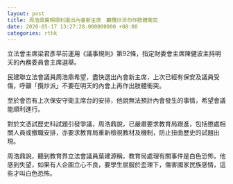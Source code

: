 ```yaml
---
layout: post
title: 周浩鼎冀明順利選出內會新主席　籲攬炒派勿作肢體衝突
date: 2020-05-17 13:27:28.000000000 +08:00
categories: rthk
---
```


立法會主席梁君彥早前運用《議事規則》第92條，指定財委會主席陳健波主持明天的內務委員會主席選舉。

民建聯立法會議員周浩鼎希望，盡快選出內會新主席，上次已經有保安及議員受傷，呼籲「攬炒派」不要在明天的內會上再作出肢體衝突。

至於會否有上次保安守衛主席台的安排，他說無法預計內會發生的事情，希望會議能順利進行。

對於文憑試歷史科試題引發爭議，周浩鼎說，已嚴肅要求教育局跟進，包括懲處相關人員或撤職安排，亦要求教育局重新檢視教材及機制，防止扭曲歷史的試題出現。

周浩鼎說，聽到教育界立法會議員葉建源稱，教育局處理有關事件是白色恐怖，他感到失望，如果有人企圖立心不良，要學生屈服於歪理下，傷害國家民族感情，這些才叫白色恐怖。
